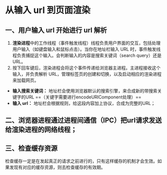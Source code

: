 # 从输入 url 到页面渲染

## 一、用户输入 url 开始进行 url 解析
1. **渲染进程**中的工作线程（事件触发线程）线程负责用户界面的交互，包括处理用户输入（如键盘输入和鼠标点击）。当你在地址栏输入 URL 时，事件触发线程负责捕捉这个输入。会判断输入的内容是搜索关键词（search query）还是URL。
2. 按下回车键后，渲染进程会将这个事件传递给浏览器主进程。主进程接收这个输入，并负责解析 URL，管理标签页的创建和切换，以及启动相应的渲染进程来加载网页。

-  **输入搜索关键词：** 地址栏会使⽤浏览器默认的搜索引擎，来合成新的带搜索关键字的URL ==（关键字需要进行encodeURIComponent处理）==
- **输入 url：** 地址栏会根据规则，给这段内容加上协议，合成为完整的URL；

## 二、浏览器进程通过进程间通信（IPC）把url请求发送给渲染进程的⽹络线程；


## 三、检查缓存资源
检查缓存一定是在发起真正的请求之前进行的，只有这样缓存的机制才会生效。如果发现有对应的缓存资源，则去检查缓存的有效期。